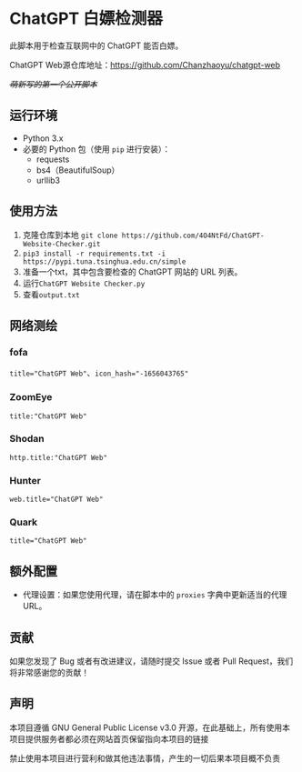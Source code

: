 
# ChatGPT 白嫖检测器

此脚本用于检查互联网中的 ChatGPT 能否白嫖。

ChatGPT Web源仓库地址：https://github.com/Chanzhaoyu/chatgpt-web

*~~萌新写的第一个公开脚本~~*


## 运行环境

- Python 3.x
- 必要的 Python 包（使用 `pip` 进行安装）：
  - requests
  - bs4（BeautifulSoup）
  - urllib3

## 使用方法

1. 克隆仓库到本地 `git clone https://github.com/4O4NtFd/ChatGPT-Website-Checker.git`
2. `pip3 install -r requirements.txt -i https://pypi.tuna.tsinghua.edu.cn/simple`
3. 准备一个txt，其中包含要检查的 ChatGPT 网站的 URL 列表。
4. 运行`ChatGPT Website Checker.py`
5. 查看`output.txt`

## 网络测绘

### fofa

`title="ChatGPT Web"`、`icon_hash="-1656043765"`

### ZoomEye

`title:"ChatGPT Web"`

### Shodan

`http.title:"ChatGPT Web"`

### Hunter

`web.title="ChatGPT Web"`

### Quark

`title="ChatGPT Web"`


## 额外配置

- 代理设置：如果您使用代理，请在脚本中的 `proxies` 字典中更新适当的代理 URL。

## 贡献

如果您发现了 Bug 或者有改进建议，请随时提交 Issue 或者 Pull Request，我们将非常感谢您的贡献！

## 声明

本项目遵循 GNU General Public License v3.0 开源，在此基础上，所有使用本项目提供服务者都必须在网站首页保留指向本项目的链接

禁止使用本项目进行营利和做其他违法事情，产生的一切后果本项目概不负责
